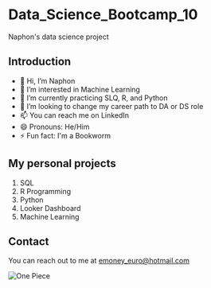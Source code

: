 # Data_Science_Bootcamp_10
Naphon's data science project

## Introduction
- 👋 Hi, I’m Naphon
- 👀 I’m interested in Machine Learning
- 🌱 I’m currently practicing SLQ, R, and Python
- 💞️ I’m looking to change my career path to DA or DS role
- 📫 You can reach me on LinkedIn
- 😄 Pronouns: He/Him
- ⚡ Fun fact: I'm a Bookworm

## My personal projects
1. SQL
2. R Programming
3. Python
4. Looker Dashboard
5. Machine Learning


## Contact
You can reach out to me at emoney_euro@hotmail.com

![One Piece](https://static1.srcdn.com/wordpress/wp-content/uploads/2023/03/vegapunk-and-his-satellites-in-one-piece.jpg)
